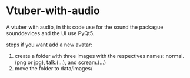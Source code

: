 # Vtuber-with-audio
A vtuber with audio, in this code use for the sound the packague sounddevices and the UI use PyQt5.

steps if you want add a new avatar:

1. create a folder with three images with the respectives names: normal.(png or jpg), talk.(...), and scream.(...)
2. move the folder to data/images/
